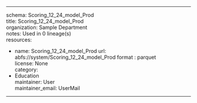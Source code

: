 


---  
schema: Scoring_12_24_model_Prod  
title: Scoring_12_24_model_Prod  
organization: Sample Department  
notes: Used in 0 lineage(s)  
resources:  
  - name: Scoring_12_24_model_Prod 
    url: abfs://system/Scoring_12_24_model_Prod 
    format : parquet  
license: None  
category:
  - Education  
maintainer: User  
maintainer_email: UserMail  
---